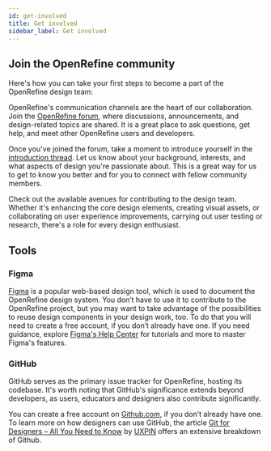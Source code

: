 ```yaml
---
id: get-involved
title: Get involved
sidebar_label: Get involved
---
```


## Join the OpenRefine community

Here's how you can take your first steps to become a part of the OpenRefine design team:

OpenRefine's communication channels are the heart of our collaboration. Join the [OpenRefine forum](https://forum.openrefine.org/), where discussions, announcements, and design-related topics are shared. It is a great place to ask questions, get help, and meet other OpenRefine users and developers.

Once you've joined the forum, take a moment to introduce yourself in the [introduction thread](https://forum.openrefine.org/t/introductions-thread/69). Let us know about your background, interests, and what aspects of design you're passionate about. This is a great way for us to get to know you better and for you to connect with fellow community members.

Check out the available avenues for contributing to the design team. Whether it's enhancing the core design elements, creating visual assets, or collaborating on user experience improvements, carrying out user testing or research, there's a role for every design enthusiast.

## Tools
### Figma
[Figma](https://www.figma.com/) is a popular web-based design tool, which is used to document the OpenRefine design system. You don’t have to use it to contribute to the OpenRefine project, but you may want to take advantage of the possibilities to reuse design components in your design work, too. To do that you will need to create a free account, if you don’t already have one. If you need guidance, explore [Figma's Help Center](https://help.figma.com/hc/en-us) for tutorials and more to master Figma's features.

### GitHub
GitHub serves as the primary issue tracker for OpenRefine, hosting its codebase. It's worth noting that GitHub's significance extends beyond developers, as users, educators and designers also contribute significantly. 

You can create a free account on [Github.com](https://github.com), if you don’t already have one.
To learn more on how designers can use GitHub, the article  [Git for Designers – All You Need to Know](https://www.uxpin.com/studio/blog/git-for-designers/) by [UXPIN](https://www.uxpin.com/studio/) offers an extensive breakdown of Github.
